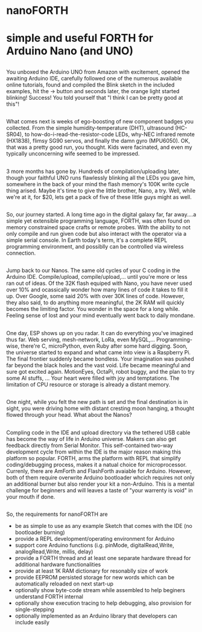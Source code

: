 # nanoFORTH
simple and useful FORTH for Arduino Nano (and UNO)
==================================================
##
You unboxed the Arduino UNO from Amazon with excitement, opened the awaiting Arduino IDE, carefully followed one of the numerous available online tutorials, found and compiled the Blink sketch in the included examples, hit the -> button and seconds later, the orange light started blinking! Success! You told yourself that "I think I can be pretty good at this"!
##
What comes next is weeks of ego-boosting of new component badges you collected. From the simple humidity-temperature (DHT), ultrasound (HC-SR04), to how-do-i-read-the-resistor-code LEDs, why-NEC infrared remote (HX1838), flimsy SG90 servos, and finally the damn gyro (MPU6050). OK, that was a pretty good run, you thought. Kids were facinated, and even my typically unconcerning wife seemed to be impressed.
##
3 more months has gone by. Hundreds of compilation/uploading later, though your faithful UNO runs flawlessly blinking all the LEDs you gave him, somewhere in the back of your mind the flash memory's 100K write cycle thing arised. Maybe it's time to give the little brother, Nano, a try. Well, while we're at it, for $20, lets get a pack of five of these little guys might as well.
##
So, our journey started. A long time ago in the digital galaxy far, far away....a simple yet extensible programming language, FORTH, was often found on memory constrained space crafts or remote probes. With the ability to not only compile and run given code but also interact with the operator via a simple serial console. In Earth today's term, it's a complete REPL programming environment, and possiblly can be controlled via wireless connection.
##
Jump back to our Nanos. The same old cycles of your C coding in the Arduino IDE. Compile/upload, compile/upload,... until you're more or less ran out of ideas. Of the 32K flash equiped with Nano, you have never used over 10% and ocassically wonder how many lines of code it takes to fill it up. Over Google, some said 20% with over 30K lines of code. However, they also said, to do anything more meaningful, the 2K RAM will quickly becomes the limiting factor. You wonder in the space for a long while. Feeling sense of lost and your mind eventually went back to daily mondane.
##
One day, ESP shows up on you radar. It can do everything you've imagined thus far. Web serving, mesh-network, LoRa, even MySQL,... Programming-wise, there're C, microPython, even Ruby after some hard digging. Soon, the universe started to expand and what came into view is a Raspberry Pi. The final frontier suddenly became bondless. Your imagination was pushed far beyond the black holes and the vast void. Life became meaningful and sure got excited again. MotionEyes, OctaPi, robot buggy, and the plan to try some AI stuffs, ... Your heart were filled with joy and temptations. The limitation of CPU resource or storage is already a distant memory.
##
One night, while you felt the new path is set and the final destination is in sight, you were driving home with distant cresting moon hanging, a thought flowed through your head. What about the Nanos?
##
Compling code in the IDE and upload directory via the tethered USB cable has become the way of life in Arduino universe. Makers can also get feedback directly from Serial Monitor. This self-contained two-way development cycle from within the IDE is the major reason making this platform so popular. FORTH, arms the platform with REPL that simplify coding/debugging process, makes it a natual choice for microprocessor. Currenly, there are AmForth and FlashForth avaiable for Arduino. However, both of them require overwrite Arduino bootloader whcich requires not only an additional burner but also render your kit a non-Arduino. This is a mental challenge for beginners and will leaves a taste of "your warrenty is void" in your mouth if done.
##
So, the requirements for nanoFORTH are
* be as simple to use as any example Sketch that comes with the IDE (no bootloader burning)
* provide a REPL development/operating environment for Arduino
* support core Arduino functions (i.g. pinMode, digitalRead,Write, analogRead,Write, millis, delay)
* provide a FORTH thread and at least one separate hardware thread for additional hardware functionalities
* provide at least 1K RAM dictionary for resonablly size of work
* provide EEPROM persisted storage for new words which can be automatically reloaded on next start-up
* optionally show byte-code stream while assembled to help beginers understand FORTH internal
* optionally show execution tracing to help debugging, also provision for single-stepping
* optionally implemented as an Arduino library that developers can include easily

